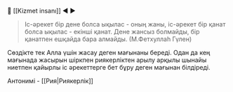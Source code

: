 🔼 [[Kizmet insanı]]
◀
▶

>Іс-әрекет бір дене болса ықылас - оның жаны, іс-әрекет бір қанат болса ықылас - екінші қанат. Дене жансыз болмайды, бір қанатпен ешқайда бара алмайды. (М.Фетхуллаһ Гүлен)

Сөздікте тек Алла үшін жасау деген мағынаны береді. Одан да кең мағынада жасырын шіркпен риякерліктен арылу арқылы шынайы ниетпен қайырлы іс әрекеттерге бет бұру деген мағынан білдіреді. 

Антонимі - [[Рия|Риякерлік]]







